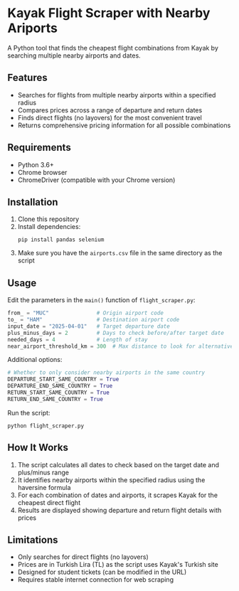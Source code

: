 # Kayak Flight Scraper with Nearby Ariports

A Python tool that finds the cheapest flight combinations from Kayak by searching multiple nearby airports and dates.

## Features

- Searches for flights from multiple nearby airports within a specified radius
- Compares prices across a range of departure and return dates
- Finds direct flights (no layovers) for the most convenient travel
- Returns comprehensive pricing information for all possible combinations

## Requirements

- Python 3.6+
- Chrome browser
- ChromeDriver (compatible with your Chrome version)

## Installation

1. Clone this repository
2. Install dependencies:
   ```
   pip install pandas selenium
   ```
3. Make sure you have the `airports.csv` file in the same directory as the script

## Usage

Edit the parameters in the `main()` function of `flight_scraper.py`:

```python
from_ = "MUC"               # Origin airport code
to_ = "HAM"                 # Destination airport code  
input_date = "2025-04-01"   # Target departure date
plus_minus_days = 2         # Days to check before/after target date
needed_days = 4             # Length of stay
near_airport_threshold_km = 300  # Max distance to look for alternative airports
```

Additional options:
```python
# Whether to only consider nearby airports in the same country
DEPARTURE_START_SAME_COUNTRY = True
DEPARTURE_END_SAME_COUNTRY = True
RETURN_START_SAME_COUNTRY = True
RETURN_END_SAME_COUNTRY = True
```

Run the script:
```
python flight_scraper.py
```

## How It Works

1. The script calculates all dates to check based on the target date and plus/minus range
2. It identifies nearby airports within the specified radius using the haversine formula
3. For each combination of dates and airports, it scrapes Kayak for the cheapest direct flight
4. Results are displayed showing departure and return flight details with prices

## Limitations

- Only searches for direct flights (no layovers)
- Prices are in Turkish Lira (TL) as the script uses Kayak's Turkish site
- Designed for student tickets (can be modified in the URL)
- Requires stable internet connection for web scraping
